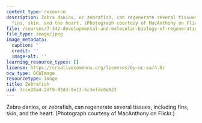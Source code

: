 ```yaml
---
content_type: resource
description: Zebra danios, or zebrafish, can regenerate several tissues, including
  fins, skin, and the heart. (Photograph courtesy of MacAnthony on Flickr.)
file: /courses/7-342-developmental-and-molecular-biology-of-regeneration-spring-2008/3cce28a42df982d39e135c3efdc0e023_chp_zebrafish.jpg
file_type: image/jpeg
image_metadata:
  caption: ''
  credit: ''
  image-alt: ''
learning_resource_types: []
license: https://creativecommons.org/licenses/by-nc-sa/4.0/
ocw_type: OCWImage
resourcetype: Image
title: Zebrafish
uid: 3cce28a4-2df9-82d3-9e13-5c3efdc0e023
---
```

Zebra danios, or zebrafish, can regenerate several tissues, including fins, skin, and the heart. (Photograph courtesy of MacAnthony on Flickr.)